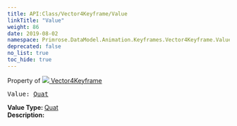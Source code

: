 ```yaml
---
title: API:Class/Vector4Keyframe/Value
linkTitle: "Value"
weight: 86
date: 2019-08-02
namespace: Primrose.DataModel.Animation.Keyframes.Vector4Keyframe.Value
deprecated: false
no_list: true
toc_hide: true
---
```

Property of <a href="/docs/api-reference/Class/Vector4Keyframe"><img src="/icons/silk/film.png"/>&nbsp;Vector4Keyframe</a>
<pre class="method-declaration">
Value: <a class="type" href="/docs/api-reference/DataType/Quat">Quat</a></pre>
<b>Value Type: </b>
<a class="type" href="/docs/api-reference/DataType/Quat">Quat</a>
<br/>
<b>Description: </b>